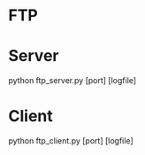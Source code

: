 # FTP

# Server
python ftp_server.py [port] [logfile]

# Client
python ftp_client.py <host> [port] [logfile]
